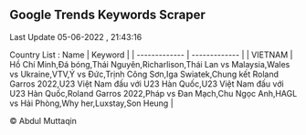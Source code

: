 

## Google Trends Keywords Scraper 
 
Last Update 05-06-2022 , 21:43:16

Country List :
 Name  | Keyword |
| ------------- | ------------- |
| VIETNAM | Hồ Chí Minh,Đá bóng,Thái Nguyên,Richarlison,Thái Lan vs Malaysia,Wales vs Ukraine,VTV,Ý vs Đức,Trịnh Công Sơn,Iga Swiatek,Chung kết Roland Garros 2022,U23 Việt Nam đấu với U23 Hàn Quốc,U23 Việt Nam đấu với U23 Hàn Quốc,Roland Garros 2022,Pháp vs Đan Mạch,Chu Ngọc Anh,HAGL vs Hải Phòng,Why her,Luxstay,Son Heung |



© Abdul Muttaqin 
